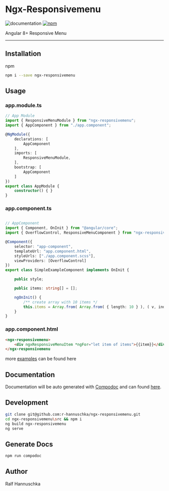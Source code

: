 # Ngx-Responsivemenu

![documentation](https://r-hannuschka.github.io/ngx-responsivemenu/src/documentation/images/coverage-badge-documentation.svg)
[![npm](https://img.shields.io/npm/l/express.svg?maxAge=2592000)](/LICENSE)

Angular 8+ Responsive Menu
___

## Installation

npm

```bash
npm i --save ngx-responsivemenu
```

## Usage

### app.module.ts

```ts
// App Module
import { ResponsiveMenuModule } from "ngx-responsivemenu";
import { AppComponent } from "./app.component";

@NgModule({
    declarations: [
        AppComponent
    ],
    imports: [
        ResponsiveMenuModule,
    ],
    bootstrap: [
        AppComponent
    ]
})
export class AppModule {
    constructor() { }
}
```

### app.component.ts

```ts

// AppComponent
import { Component, OnInit } from "@angular/core";
import { OverflowControl, ResponsiveMenuComponent } from "ngx-responsivemenu";

@Component({
    selector: "app-component",
    templateUrl: "app.component.html",
    styleUrls: ["./app.component.scss"],
    viewProviders: [OverflowControl]
})
export class SimpleExampleComponent implements OnInit {

    public style;

    public items: string[] = [];

    ngOnInit() {
        /** create array with 10 items */
        this.items = Array.from( Array.from( { length: 10 } ), ( v, index ) => `Item #${ index }` );
    }
}
```

### app.component.html

```html
<ngx-responsivemenu>
    <div ngxResponsiveMenuItem *ngFor="let item of items">{{item}}</div>
</ngx-responsivemenu
```

more [examples](https://r-hannuschka.github.io/ngx-responsivemenu/src/demo/#/examples) can be found here

## Documentation

Documentation will be auto generated with [Compodoc](https://compodoc.app/) and can found [here](https://r-hannuschka.github.io/ngx-responsivemenu/src/documentation/).

## Development

```bash
git clone git@github.com:r-hannuschka/ngx-responsivemenu.git
cd ngx-responsivemenu\src && npm i
ng build ngx-responsivemenu
ng serve
```

## Generate Docs

```bash
npm run compodoc
```

## Author

Ralf Hannuschka
